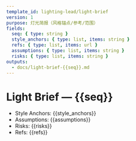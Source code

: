 ```yaml
---
template_id: lighting-lead/light-brief
version: 1
purpose: 灯光简报（风格锚点/参考/范围）
fields:
  seq: { type: string }
  style_anchors: { type: list, items: string }
  refs: { type: list, items: url }
  assumptions: { type: list, items: string }
  risks: { type: list, items: string }
outputs:
  - docs/light-brief-{{seq}}.md
---
```


# Light Brief — {{seq}}

- Style Anchors: {{style_anchors}}
- Assumptions: {{assumptions}}
- Risks: {{risks}}
- Refs: {{refs}}
